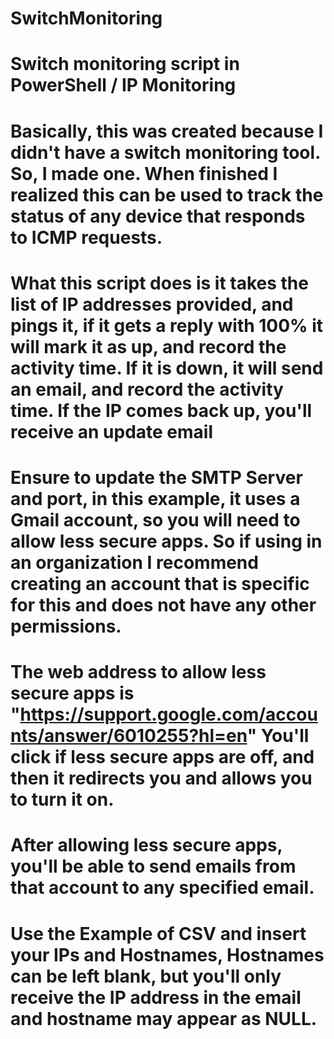 # SwitchMonitoring
# Switch monitoring script in PowerShell / IP Monitoring

# Basically, this was created because I didn't have a switch monitoring tool. So, I made one. When finished I realized this can be used to track the status of any device that responds to ICMP requests.

# What this script does is it takes the list of IP addresses provided, and pings it, if it gets a reply with 100% it will mark it as up, and record the activity time. If it is down, it will send an email, and record the activity time. If the IP comes back up, you'll receive an update email
# Ensure to update the SMTP Server and port, in this example, it uses a Gmail account, so you will need to allow less secure apps. So if using in an organization I recommend creating an account that is specific for this and does not have any other permissions. 
# The web address to allow less secure apps is "https://support.google.com/accounts/answer/6010255?hl=en" You'll click if less secure apps are off, and then it redirects you and allows you to turn it on.

# After allowing less secure apps, you'll be able to send emails from that account to any specified email. 
# Use the Example of CSV and insert your IPs and Hostnames, Hostnames can be left blank, but you'll only receive the IP address in the email and hostname may appear as NULL. 
